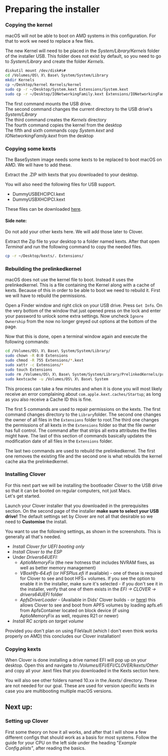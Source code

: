 # Preparing the installer

### Copying the kernel

macOS will not be able to boot on AMD systems in this configuration. For that to work we need to replace a few files.

The new Kernel will need to be placed in the _System/Library/Kernels_ folder of the installer USB. This folder does not exist by default, so you need to go to _System/Library_ and create the folder _Kernels_.

```bash
diskutil mount /dev/disk#s#
cd /Volumes/OS\ X\ Base\ System/System/Library
mkdir Kernels
cp ~/Desktop/kernel Kernels/kernel
sudo cp -r ~/Desktop/System.kext Extensions/System.kext
sudo cp -r ~/Desktop/IONetworkingFamily.kext Extensions/IONetworkingFamily.kext
```

The first command mounts the USB drive.  
The second command changes the current directory to the USB drive's _System/Library_  
The third command creates the _Kernels_ directory  
The fourth command copies the kernel from the desktop  
The fifth and sixth commands copy _System.kext_ and _IONetworkingFamily.kext_ from the desktop

### Copying some kexts

The BaseSystem image needs some kexts to be replaced to boot macOS on AMD. We will have to add these.

Extract the .ZIP with kexts that you downloaded to your desktop.

You will also need the following files for USB support.

* DummyUSBEHCIPCI.kext
* DummyUSBXHCIPCI.kext

These files can be downloaded [here](https://github.com/IOIIIO/AMDVanilla/tree/master/files).

#### Side note:

Do not add your other kexts here. We will add those later to Clover.

Extract the Zip file to your desktop to a folder named kexts. After that open _Terminal_ and run the following command to copy the needed files.

```bash
cp -r ~/Desktop/kexts/. Extensions/
```

### Rebuilding the prelinkedkernel

macOS does not use the kernel file to boot. Instead it uses the prelinkedkernel. This is a file containing the Kernel along with a cache of kexts. Because of this in order to be able to boot we need to rebuild it. First we will have to rebuild the permissions.

Open a Finder window and right click on your USB drive. Press `Get Info`. On the very bottom of the window that just opened press on the lock and enter your password to unlock some extra settings. Now uncheck `Ignore Ownership` from the now no longer greyed out options at the bottom of the page.

Now that this is done, open a terminal window again and execute the following commands:

```bash
cd /Volumes/OS\ X\ Base\ System/System/Library/
sudo chown -R 0:0 Extensions
sudo chmod -R 755 Extensions/*.kext
sudo xattr -c Extensions/*
sudo touch Extensions
sudo rm /Volumes/OS\ X\ Base\ System/System/Library/PrelinkedKernels/prelinkedkernel
sudo kextcache -u /Volumes/OS\ X\ Base\ System
```

This process can take a few minutes and when it is done you will most likely receive an error complaining about `com.apple.kext.caches/Startup`; as long as you also receive a Cache ID this is fine.

The first 5 commands are used to repair permissions on the kexts. The first command changes directory to the `Library`folder. The second one changes the owner of all files in the `Extensions` folder to root.The third one changes the permissions of all kexts in the `Extensions` folder so that the file owner has full control. The command after that strips all extra attributes the files might have. The last of this section of commands basically updates the modification date of all files in the `Extensions` folder.

The last two commands are used to rebuild the prelinkedkernel. The first one removes the existing file and the second one is what rebuilds the kernel cache aka the prelinkedkernel.

### Installing Clover

For this next part we will be installing the bootloader _Clover_ to the USB drive so that it can be booted on regular computers, not just Macs.  
Let's get started.

Launch your Clover installer that you downloaded in the prerequisites section. On the second page of the installer **make sure to select your USB drive!** The default settings set by Clover are not all that desirable so we need to **Customise** the install.

You want to use the following settings, as shown in the screenshots. This is generally all that's needed.

* _Install Clover for UEFI booting only_
* _Install Clover to the ESP_
* Under _Drivers64UEFI:_
  * _AptioMemoryFix_ \(the new hotness that includes NVRAM fixes, as well as better memory management\)
  * _VBoxHfs-64.efi_ \(or _HFSPlus.efi_ if available\) - one of these is required for Clover to see and boot HFS+ volumes. If you see the option to enable it in the installer, make sure it's selected - if you don't see it in the installer, verify that one of them exists in the _EFI -&gt; CLOVER -&gt; drivers64UEFI_ folder
  * _ApfsDriverLoader_ - \(Available in Dids' Clover builds - or [here](https://github.com/acidanthera/ApfsSupportPkg/releases)\) this allows Clover to see and boot from APFS volumes by loading apfs.efi from ApfsContainer located on block device \(if using AptioMemoryFix as well, requires R21 or newer\)
* _Install RC scripts on target volume_

Provided you don't plan on using FileVault \(which I don't even think works properly on AMD\) this concludes our Clover installation!

### Copying kexts

When Clover is done installing a drive named EFI will pop up on your desktop. Open this and navigate to _/Volumes/EFI/EFI/CLOVER/kexts/Other_ and copy all your .kext files that you downloaded in the Kexts section here.

You will also see other folders named 10.xx in the _/kexts/_ directory. These are not needed for our goal. These are used for version specific kexts in case you are multibooting multiple macOS versions.

## Next up:

### Setting up Clover

First some theory on how it all works, and after that I will show a few different configs that should work as a basis for most systems. Follow the guide for your CPU on the left side under the heading "_Example Config.plists"_, after reading the basics.

